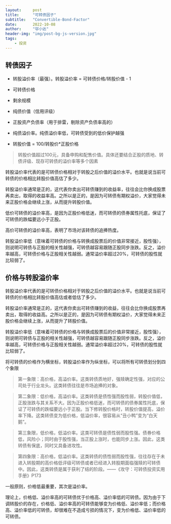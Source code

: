 ```yaml
---
layout:     post
title:      "可转债因子"
subtitle:   "Convertible-Bond-Factor"
date:       2022-10-08
author:     "邬小达"
header-img: "img/post-bg-js-version.jpg"
tags:
    - 投资
---
```


## 转债因子

* 转股溢价率（最强）。转股溢价率 = 可转债价格/转股价值 - 1
* 可转债价格

* 剩余规模

* 纯债价值（信用评级）

* 正股资产负债率（用于排雷，剔除资产负债率高的）

* 纯债溢价率。纯债溢价率低，可转债受到的低价保护越强
* 转股价值 = 100/转股价*正股价格

> 转股价值超过100元，具备申购和配售价值。具体还要结合正股的质地、转债评级、现存可转债的溢价率等多个因素

转股溢价率代表的是可转债价格相对于转股之后价值的溢价水平。也就是说当前可转债的价格相比转股价值高估了多少。

转股溢价率通常是正的，这代表你卖出可转债赚到的收益率，往往会比你换成股票再卖出，取得的收益率高。之所以是正的，是因为可转债有期权溢价，大家觉得未来正股价格会继续上涨，从而提升转股价值。

低价可转债的溢价率高，是因为正股价格低迷，而可转债的债券属性托底，保证了可转债的跌幅要远小于正股。

高价可转债的溢价率高，表明了市场对该转债的追捧热度。

转股溢价率低（意味着可转债的价格与转换成股票后的价值非常接近，股性强），则说明可转债与正股的相关性越强，可转债越容易跟随正股同步涨跌。反之，溢价率越高，可转债价格与正股相关性越弱。通常溢价率超过20%，可转债的股性就比较弱了。

## 价格与转股溢价率

转股溢价率代表的是可转债价格相对于转股之后价值的溢价水平。也就是说当前可转债的价格相比转股价值高估或者低估了多少。

转股溢价率通常是正的，这代表你卖出可转债赚到的收益，往往会比你换成股票再卖出，取得的收益高。之所以是正的，是因为可转债有期权溢价，大家觉得未来正股价格会继续上涨，从而提升了转股价值。

转股溢价率低（意味着可转债的价格与转换成股票后的价值非常接近，股性强），则说明可转债与正股的相关性越强，可转债越容易跟随正股同步涨跌。反之，溢价率越高，可转债价格与正股相关性越弱。通常溢价率超过20%，可转债的股性就比较弱了。

将可转债的价格作为横坐标，转股溢价率作为纵坐标，可以将所有可转债划分到四个象限

> 第一象限：高价格，高溢价率。这类转债质地好，强赎确定性强，对应的公司处于行业龙头。这类转债往往是市场追捧的对象。

> 第二象限：低价格，高溢价率。这类转债是债性强而股性弱，转股价值低，正股涨跌与其关系不大。因为正股价格低迷，而可转债的债券属性托底，保证了可转债的跌幅要远小于正股。当下修转股价格时，转股价值提高，溢价率下降。这类转债变为低价格，低溢价率，很容易从“丑小鸭”变为“白天鹅”。

> 第三象限，低价格，低溢价率。这类可转债是债性弱而股性强。债券价格低，风险小；同时由于股性强，当正股上涨时，也能同步上涨。因此，这类转债有保底，同时又具备进攻性。

> 第四象限：高价格，低溢价率。这类转债的债性弱而股性强，往往存在于未进入转股期的高价格低评级可转债或者已经进入转股期面临强赎的可转债中。因此，这类转债是属于获利了结的阶段。——《攻守：可转债投资实用手册》P173

一般原则，价格低最重要，其次是溢价率。

理论上，价格低、溢价率高的可转债优于价格高、溢价率低的可转债。因为由于下调转股价的存在，价格低、溢价率高的可转债能够变为价格低、溢价率低；而价格高、溢价率低的可转债，却很难在不造成亏损的情况下，变为价格低、溢价率低的可转债。